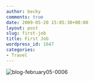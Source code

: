 ```yaml
---
author: becky
comments: true
date: 2009-05-20 15:05:30+00:00
layout: post
slug: first-job
title: First Job
wordpress_id: 1647
categories:
- Travel
---
```


![blog-february05-0006](http://beta.beckyjenson.com/wp-content/uploads/2009/05/blog-february05-0006.jpg)
